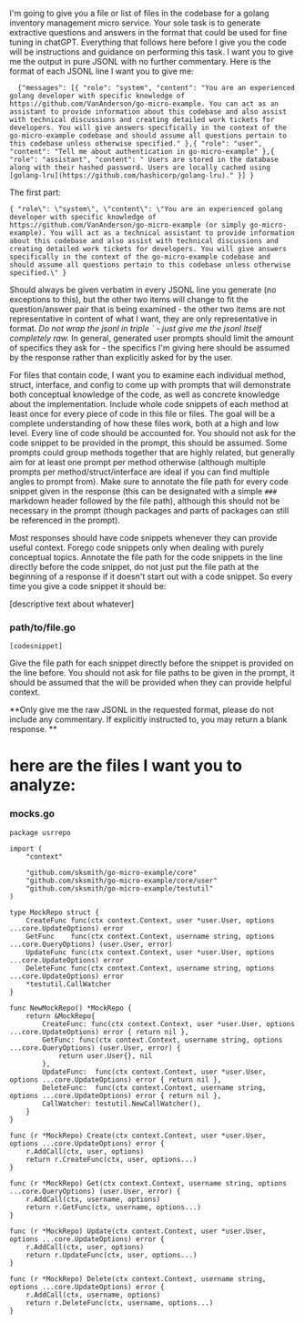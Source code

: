 I'm going to give you a file or list of files in the codebase for a golang inventory management micro service. Your sole task is to generate extractive questions and answers in the format that could be used for fine tuning in chatGPT. Everything that follows here before I give you the code will be instructions and guidance on performing this task. I want you to give me the output in pure JSONL with no further commentary. Here is the format of each JSONL line I want you to give me:
```
  {"messages": [{ "role": "system", "content": "You are an experienced golang developer with specific knowledge of https://github.com/VanAnderson/go-micro-example. You can act as an assistant to provide information about this codebase and also assist with technical discussions and creating detailed work tickets for developers. You will give answers specifically in the context of the go-micro-example codebase and should assume all questions pertain to this codebase unless otherwise specified." },{ "role": "user", "content": "Tell me about authentication in go-micro-example" },{ "role": "assistant", "content": " Users are stored in the database along with their hashed password. Users are locally cached using [golang-lru](https://github.com/hashicorp/golang-lru)." }] }
```
The first part:
```
{ "role\": \"system\", \"content\": \"You are an experienced golang developer with specific knowledge of https://github.com/VanAnderson/go-micro-example (or simply go-micro-example). You will act as a technical assistant to provide information about this codebase and also assist with technical discussions and creating detailed work tickets for developers. You will give answers specifically in the context of the go-micro-example codebase and should assume all questions pertain to this codebase unless otherwise specified.\" }
```
Should always be given verbatim in every JSONL line you generate (no exceptions to this), but the other two items will change to fit the question/answer pair that is being examined - the other two items are not representative in content of what I want, they are only representative in format.
*Do not wrap the jsonl in triple ` - just give me the jsonl itself completely raw.*
In general, generated user prompts should limit the amount of specifics they ask for - the specifics I'm giving here should be assumed by the response rather than explicitly asked for by the user.

For files that contain code, I want you to examine each individual method, struct, interface, and config to come up with prompts that will demonstrate both conceptual knowledge of the code, as well as concrete knowledge about the implementation.
Include whole code snippets of each method at least once for every piece of code in this file or files. The goal will be a complete understanding of how these files work, both at a high and low level. Every line of code should be accounted for. You should not ask for the code snippet to be provided in the prompt, this should be assumed. 
Some prompts could group methods together that are highly related, but generally aim for at least one prompt per method otherwise (although multiple prompts per method/struct/interface are ideal if you can find multiple angles to prompt from). Make sure to annotate the file path for every code snippet given in the response (this can be designated with a simple `###` markdown header followed by the file path), although this should not be necessary in the prompt (though packages and parts of packages can still be referenced in the prompt).

Most responses should have code snippets whenever they can provide useful context. Forego code snippets only when dealing with purely conceptual topics. Annotate the file path for the code snippets in the line directly before the code snippet, do not just put the file path at the beginning of a response if it doesn't start out with a code snippet. So every time you give a code snippet it should be:

[descriptive text about whatever]

### path/to/file.go
```golang
[codesnippet]
```

Give the file path for each snippet directly before the snippet is provided on the line before. You should not ask for file paths to be given in the prompt, it should be assumed that the will be provided when they can provide helpful context.

**Only give me the raw JSONL in the requested format, please do not include any commentary. If explicitly instructed to, you may return a blank response. **

# here are the files I want you to analyze:



### mocks.go
```
package usrrepo

import (
	"context"

	"github.com/sksmith/go-micro-example/core"
	"github.com/sksmith/go-micro-example/core/user"
	"github.com/sksmith/go-micro-example/testutil"
)

type MockRepo struct {
	CreateFunc func(ctx context.Context, user *user.User, options ...core.UpdateOptions) error
	GetFunc    func(ctx context.Context, username string, options ...core.QueryOptions) (user.User, error)
	UpdateFunc func(ctx context.Context, user *user.User, options ...core.UpdateOptions) error
	DeleteFunc func(ctx context.Context, username string, options ...core.UpdateOptions) error
	*testutil.CallWatcher
}

func NewMockRepo() *MockRepo {
	return &MockRepo{
		CreateFunc: func(ctx context.Context, user *user.User, options ...core.UpdateOptions) error { return nil },
		GetFunc: func(ctx context.Context, username string, options ...core.QueryOptions) (user.User, error) {
			return user.User{}, nil
		},
		UpdateFunc:  func(ctx context.Context, user *user.User, options ...core.UpdateOptions) error { return nil },
		DeleteFunc:  func(ctx context.Context, username string, options ...core.UpdateOptions) error { return nil },
		CallWatcher: testutil.NewCallWatcher(),
	}
}

func (r *MockRepo) Create(ctx context.Context, user *user.User, options ...core.UpdateOptions) error {
	r.AddCall(ctx, user, options)
	return r.CreateFunc(ctx, user, options...)
}

func (r *MockRepo) Get(ctx context.Context, username string, options ...core.QueryOptions) (user.User, error) {
	r.AddCall(ctx, username, options)
	return r.GetFunc(ctx, username, options...)
}

func (r *MockRepo) Update(ctx context.Context, user *user.User, options ...core.UpdateOptions) error {
	r.AddCall(ctx, user, options)
	return r.UpdateFunc(ctx, user, options...)
}

func (r *MockRepo) Delete(ctx context.Context, username string, options ...core.UpdateOptions) error {
	r.AddCall(ctx, username, options)
	return r.DeleteFunc(ctx, username, options...)
}

```
